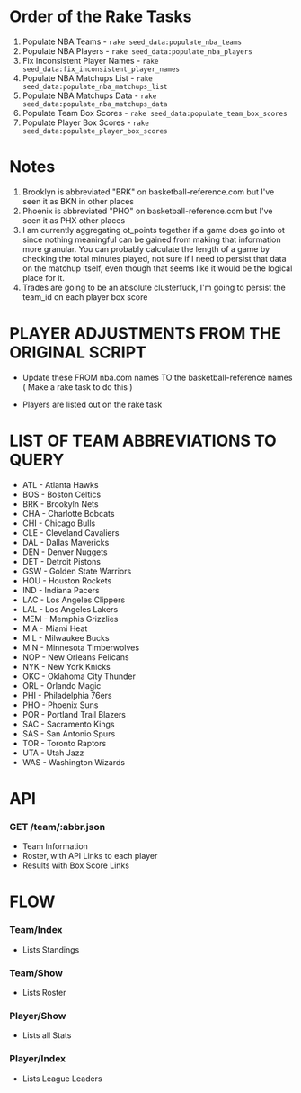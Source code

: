 # Order of the Rake Tasks
1. Populate NBA Teams            - `rake seed_data:populate_nba_teams`
2. Populate NBA Players          - `rake seed_data:populate_nba_players`
3. Fix Inconsistent Player Names - `rake seed_data:fix_inconsistent_player_names`
4. Populate NBA Matchups List    - `rake seed_data:populate_nba_matchups_list`
5. Populate NBA Matchups Data    - `rake seed_data:populate_nba_matchups_data`
6. Populate Team Box Scores      - `rake seed_data:populate_team_box_scores`
7. Populate Player Box Scores    - `rake seed_data:populate_player_box_scores`

# Notes
1. Brooklyn is abbreviated "BRK" on basketball-reference.com but I've seen it as BKN in other places
2. Phoenix is abbreviated "PHO" on basketball-reference.com but I've seen it as PHX other places
3. I am currently aggregating ot_points together if a game does go into ot since nothing meaningful can be gained from making that information more granular. You can probably calculate the length of a game by checking the total minutes played, not sure if I need to persist that data on the matchup itself, even though that seems like it would be the logical place for it.
4. Trades are going to be an absolute clusterfuck, I'm going to persist the team_id on each player box score

# PLAYER ADJUSTMENTS FROM THE ORIGINAL SCRIPT
  * Update these FROM nba.com names TO the basketball-reference names ( Make a rake task to do this )
  - Players are listed out on the rake task

# LIST OF TEAM ABBREVIATIONS TO QUERY
  * ATL - Atlanta Hawks
  * BOS - Boston Celtics
  * BRK - Brookyln Nets
  * CHA - Charlotte Bobcats
  * CHI - Chicago Bulls
  * CLE - Cleveland Cavaliers
  * DAL - Dallas Mavericks
  * DEN - Denver Nuggets
  * DET - Detroit Pistons
  * GSW - Golden State Warriors
  * HOU - Houston Rockets
  * IND - Indiana Pacers
  * LAC - Los Angeles Clippers
  * LAL - Los Angeles Lakers
  * MEM - Memphis Grizzlies
  * MIA - Miami Heat
  * MIL - Milwaukee Bucks
  * MIN - Minnesota Timberwolves
  * NOP - New Orleans Pelicans
  * NYK - New York Knicks
  * OKC - Oklahoma City Thunder
  * ORL - Orlando Magic
  * PHI - Philadelphia 76ers
  * PHO - Phoenix Suns
  * POR - Portland Trail Blazers
  * SAC - Sacramento Kings
  * SAS - San Antonio Spurs
  * TOR - Toronto Raptors
  * UTA - Utah Jazz
  * WAS - Washington Wizards

# API
### GET /team/:abbr.json
  - Team Information
  - Roster, with API Links to each player
  - Results with Box Score Links

# FLOW
### Team/Index
  - Lists Standings

### Team/Show
  - Lists Roster

### Player/Show
  - Lists all Stats

### Player/Index
  - Lists League Leaders

